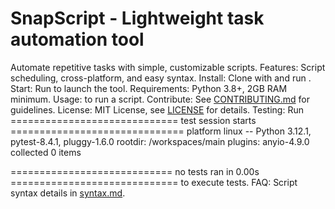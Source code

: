 # SnapScript - Lightweight task automation tool
Automate repetitive tasks with simple, customizable scripts.
Features: Script scheduling, cross-platform, and easy syntax.
Install: Clone with  and run .
Start: Run  to launch the tool.
Requirements: Python 3.8+, 2GB RAM minimum.
Usage:  to run a script.
Contribute: See [CONTRIBUTING.md](CONTRIBUTING.md) for guidelines.
License: MIT License, see [LICENSE](LICENSE) for details.
Testing: Run ============================= test session starts ==============================
platform linux -- Python 3.12.1, pytest-8.4.1, pluggy-1.6.0
rootdir: /workspaces/main
plugins: anyio-4.9.0
collected 0 items

============================ no tests ran in 0.00s ============================= to execute tests.
FAQ: Script syntax details in [syntax.md](docs/syntax.md).
